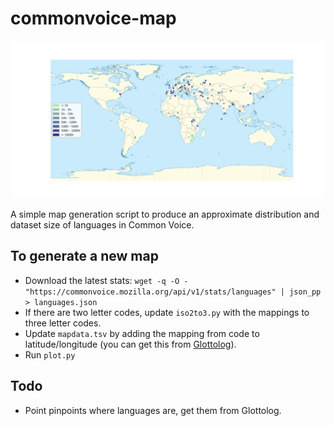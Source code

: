 # commonvoice-map

![](img/size_map_example.png)

A simple map generation script to produce an approximate distribution and dataset size of languages in Common Voice.

## To generate a new map

* Download the latest stats: `wget -q -O - "https://commonvoice.mozilla.org/api/v1/stats/languages" | json_pp > languages.json`
* If there are two letter codes, update `iso2to3.py` with the mappings to three letter codes.
* Update `mapdata.tsv` by adding the mapping from code to latitude/longitude (you can get this from [Glottolog](https://glottolog.org/)).
* Run `plot.py`

## Todo

* Point pinpoints where languages are, get them from Glottolog.
